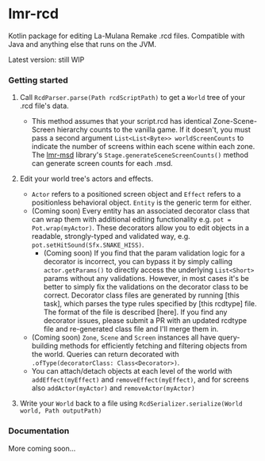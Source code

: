 # lmr-rcd
Kotlin package for editing La-Mulana Remake .rcd files. Compatible with Java and anything else that runs on the JVM.

Latest version: still WIP

### Getting started
1. Call `RcdParser.parse(Path rcdScriptPath)` to get a `World` tree of your .rcd file's data.
    * This method assumes that your script.rcd has identical Zone-Scene-Screen hierarchy counts to the vanilla game.
        If it doesn't, you must pass a second argument `List<List<Byte>> worldScreenCounts` to indicate the number of screens within each scene within each zone.
        The [lmr-msd](https://github.com/halgorithm/lmr-msd) library's `Stage.generateSceneScreenCounts()` method can generate screen counts for each .msd.

2. Edit your world tree's actors and effects.
    * `Actor` refers to a positioned screen object and `Effect` refers to a positionless behavioral object.
    `Entity` is the generic term for either.
    * (Coming soon) Every entity has an associated decorator class that can wrap them with additional editing functionality e.g. `pot = Pot.wrap(myActor)`.
        These decorators allow you to edit objects in a readable, strongly-typed and validated way, e.g. `pot.setHitSound(Sfx.SNAKE_HISS)`.
        * (Coming soon) If you find that the param validation logic for a decorator is incorrect, you can bypass it by
            simply calling `actor.getParams()` to directly access the underlying `List<Short>` params without any validations.
            However, in most cases it's be better to simply fix the validations on the decorator class to be correct.
            Decorator class files are generated by running [this task], which parses the type rules specified by
            [this rcdtype] file. The format of the file is described [here]. If you find any decorator issues, please
            submit a PR with an updated rcdtype file and re-generated class file and I'll merge them in.
    * (Coming soon) `Zone`, `Scene` and `Screen` instances all have query-building methods for efficiently fetching and filtering objects from the world.
        Queries can return decorated with `.ofType(decoratorClass: Class<Decorator>)`.
    * You can attach/detach objects at each level of the world with `addEffect(myEffect)` and `removeEffect(myEffect)`, and for screens also `addActor(myActor)` and `removeActor(myActor)`
    
3. Write your `World` back to a file using `RcdSerializer.serialize(World world, Path outputPath)`

### Documentation
More coming soon...